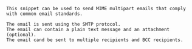     This snippet can be used to send MIME multipart emails that comply with common email standards. 
    
    The email is sent using the SMTP protocol.
    The email can contain a plain text message and an attachment (optional).
    The email cand be sent to multiple recipients and BCC recipients.
